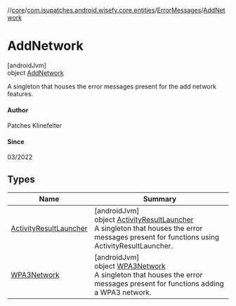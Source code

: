 //[core](../../../../index.md)/[com.isupatches.android.wisefy.core.entities](../../index.md)/[ErrorMessages](../index.md)/[AddNetwork](index.md)

# AddNetwork

[androidJvm]\
object [AddNetwork](index.md)

A singleton that houses the error messages present for the add network features.

#### Author

Patches Klinefelter

#### Since

03/2022

## Types

| Name | Summary |
|---|---|
| [ActivityResultLauncher](-activity-result-launcher/index.md) | [androidJvm]<br>object [ActivityResultLauncher](-activity-result-launcher/index.md)<br>A singleton that houses the error messages present for functions using ActivityResultLauncher. |
| [WPA3Network](-w-p-a3-network/index.md) | [androidJvm]<br>object [WPA3Network](-w-p-a3-network/index.md)<br>A singleton that houses the error messages present for functions adding a WPA3 network. |
